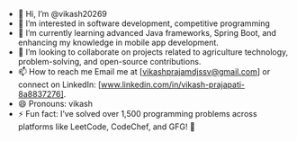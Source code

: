 - 👋 Hi, I’m @vikash20269
- 👀 I’m interested in software development, competitive programming
- 🌱 I’m currently learning advanced Java frameworks, Spring Boot, and enhancing my knowledge in mobile app development.
- 💞️ I’m looking to collaborate on projects related to agriculture technology, problem-solving, and open-source contributions.
- 📫 How to reach me Email me at [vikashprajamdjssv@gmail.com] or connect on LinkedIn: [www.linkedin.com/in/vikash-prajapati-8a8837276].
- 😄 Pronouns: vikash
- ⚡ Fun fact: I’ve solved over 1,500 programming problems across platforms like LeetCode, CodeChef, and GFG! 🚀

<!---
vikash20269/vikash20269 is a ✨ special ✨ repository because its `README.md` (this file) appears on your GitHub profile.
You can click the Preview link to take a look at your changes.
--->
